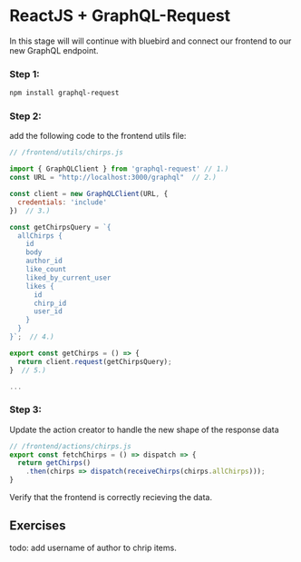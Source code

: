# ReactJS + GraphQL-Request

In this stage will will continue with bluebird and connect our frontend to our new GraphQL endpoint.

### Step 1: 

```bash
npm install graphql-request
```


### Step 2:

add the following code to the frontend utils file:

```javascript
// /frontend/utils/chirps.js

import { GraphQLClient } from 'graphql-request' // 1.)
const URL = "http://localhost:3000/graphql"  // 2.)

const client = new GraphQLClient(URL, {
  credentials: 'include'
})  // 3.)

const getChirpsQuery = `{
  allChirps {
    id
    body
    author_id
    like_count
    liked_by_current_user
    likes {
      id
      chirp_id
      user_id
    }
  }
}`;  // 4.)

export const getChirps = () => {
  return client.request(getChirpsQuery);
}  // 5.)

...

```

### Step 3:

Update the action creator to handle the new shape of the response data

```javascript
// /frontend/actions/chirps.js
export const fetchChirps = () => dispatch => {
  return getChirps()
    .then(chirps => dispatch(receiveChirps(chirps.allChirps)));
}
```

Verify that the frontend is correctly recieving the data.


## Exercises

todo: add username of author to chrip items.
